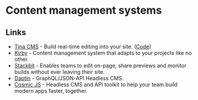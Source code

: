 # Content management systems

## Links

* [Tina CMS](https://tinacms.org/) - Build real-time editing into your site. \([Code](https://github.com/tinacms/tinacms)\)
* [Kirby](https://getkirby.com/) - Content management system that adapts to your projects like no other.
* [Stackbit](https://www.stackbit.com/) - Enables teams to edit on-page, share previews and monitor builds without ever leaving their site.
* [Daptin](https://github.com/daptin/daptin) - GraphQL/JSON-API Headless CMS.
* [Cosmic JS](https://www.cosmicjs.com/) - Headless CMS and API toolkit to help your team build modern apps faster, together.


